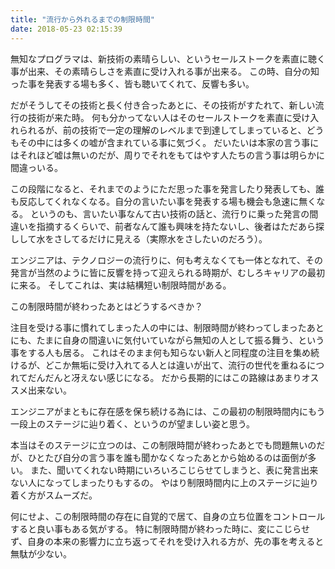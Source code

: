 ```yaml
---
title: "流行から外れるまでの制限時間"
date: 2018-05-23 02:15:39
---
```


無知なプログラマは、新技術の素晴らしい、というセールストークを素直に聴く事が出来、その素晴らしさを素直に受け入れる事が出来る。
この時、自分の知った事を発表する場も多く、皆も聴いてくれて、反響も多い。

だがそうしてその技術と長く付き合ったあとに、その技術がすたれて、新しい流行の技術が来た時。
何も分かってない人はそのセールストークを素直に受け入れられるが、前の技術で一定の理解のレベルまで到達してしまっていると、どうもその中には多くの嘘が含まれている事に気づく。
だいたいは本家の言う事にはそれほど嘘は無いのだが、周りでそれをもてはやす人たちの言う事は明らかに間違っいる。

この段階になると、それまでのようにただ思った事を発言したり発表しても、誰も反応してくれなくなる。自分の言いたい事を発表する場も機会も急速に無くなる。
というのも、言いたい事なんて古い技術の話と、流行りに乗った発言の間違いを指摘するくらいで、前者なんて誰も興味を持たないし、後者はただあら探しして水をさしてるだけに見える（実際水をさしたいのだろう）。

エンジニアは、テクノロジーの流行りに、何も考えなくても一体となれて、その発言が当然のように皆に反響を持って迎えられる時期が、むしろキャリアの最初に来る。
そしてこれは、実は結構短い制限時間がある。

この制限時間が終わったあとはどうするべきか？

注目を受ける事に慣れてしまった人の中には、制限時間が終わってしまったあとにも、たまに自身の間違いに気付いていながら無知の人として振る舞う、という事をする人も居る。
これはそのまま何も知らない新人と同程度の注目を集め続けるが、どこか無垢に受け入れてる人とは違いが出て、流行の世代を重ねるにつれてだんだんと冴えない感じになる。
だから長期的にはこの路線はあまりオススメ出来ない。

エンジニアがまともに存在感を保ち続ける為には、この最初の制限時間内にもう一段上のステージに辿り着く、というのが望ましい姿と思う。

本当はそのステージに立つのは、この制限時間が終わったあとでも問題無いのだが、ひとたび自分の言う事を誰も聞かなくなったあとから始めるのは面倒が多い。
また、聞いてくれない時期にいろいろこじらせてしまうと、表に発言出来ない人になってしまったりもするの。
やはり制限時間内に上のステージに辿り着く方がスムーズだ。

何にせよ、この制限時間の存在に自覚的で居て、自身の立ち位置をコントロールすると良い事もある気がする。
特に制限時間が終わった時に、変にこじらせず、自身の本来の影響力に立ち返ってそれを受け入れる方が、先の事を考えると無駄が少ない。
